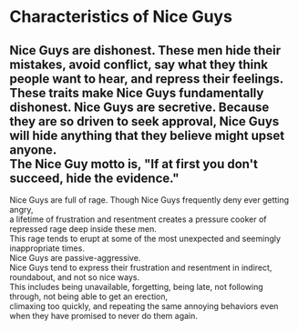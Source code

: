 
# Characteristics of Nice Guys

Nice Guys are dishonest. These men hide their mistakes, avoid conflict, say what they think people want to hear, and repress their feelings. These traits make Nice Guys fundamentally dishonest. Nice Guys are secretive. 
  Because they are so driven to seek approval, Nice Guys will hide anything that they believe might upset anyone.  
  The Nice Guy motto is, "If at first you don't succeed, hide the evidence."
 <br/>
  ---------------------
  Nice Guys are full of rage. Though Nice Guys frequently deny ever getting angry,   
  a lifetime of frustration and resentment creates a pressure cooker of repressed rage deep inside these men.  
  This rage tends to erupt at some of the most unexpected and seemingly inappropriate times.
  <br/>
  Nice Guys are passive-aggressive.   
  Nice Guys tend to express their frustration and resentment in indirect, roundabout, and not so nice ways.   
  This includes being unavailable, forgetting, being late, not following through, not being able to get an erection,   
  climaxing too quickly, and repeating the same annoying behaviors even when they have promised to never do them again.
